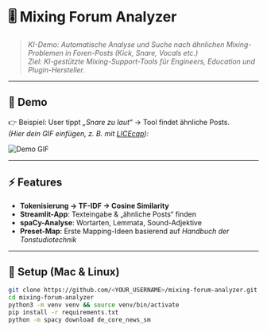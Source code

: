 # 🎚 Mixing Forum Analyzer  

> *KI-Demo: Automatische Analyse und Suche nach ähnlichen Mixing-Problemen in Foren-Posts (Kick, Snare, Vocals etc.)*  
> *Ziel: KI-gestützte Mixing-Support-Tools für Engineers, Education und Plugin-Hersteller.*

---

## 📸 Demo

👉 Beispiel: User tippt *„Snare zu laut“* → Tool findet ähnliche Posts.  
*(Hier dein GIF einfügen, z. B. mit [LICEcap](https://www.cockos.com/licecap/)):*

![Demo GIF](demo.gif)

---

## ⚡ Features

- **Tokenisierung → TF-IDF → Cosine Similarity**  
- **Streamlit-App**: Texteingabe & „ähnliche Posts“ finden  
- **spaCy-Analyse**: Wortarten, Lemmata, Sound-Adjektive  
- **Preset-Map**: Erste Mapping-Ideen basierend auf *Handbuch der Tonstudiotechnik*  

---

## 🚀 Setup (Mac & Linux)

```bash
git clone https://github.com/<YOUR_USERNAME>/mixing-forum-analyzer.git
cd mixing-forum-analyzer
python3 -m venv venv && source venv/bin/activate
pip install -r requirements.txt
python -m spacy download de_core_news_sm
